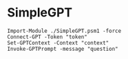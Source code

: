 # SimpleGPT

```powersehll
Import-Module ./SimpleGPT.psm1 -force
Connect-GPT -Token "token"
Set-GPTContext -Context "context"
Invoke-GPTPrompt -message "question"
```
